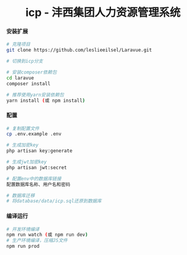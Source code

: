 <h1 align="center">icp - 沣西集团人力资源管理系统</h1>

#### 安装扩展

```bash
# 克隆项目
git clone https://github.com/leslieeilsel/Laravue.git

# 切换到icp分支

# 安装composer依赖包
cd laravue
composer install

# 推荐使用yarn安装依赖包
yarn install (或 npm install)
```
#### 配置

```bash
# 复制配置文件
cp .env.example .env

# 生成加密key
php artisan key:generate

# 生成jwt加密key
php artisan jwt:secret

# 配置env中的数据库链接
配置数据库名称、用户名和密码

# 数据库迁移
# 将database/data/icp.sql还原到数据库
```

#### 编译运行

```bash
# 开发环境编译
npm run watch (或 npm run dev)
# 生产环境编译，压缩JS文件
npm run prod
```
